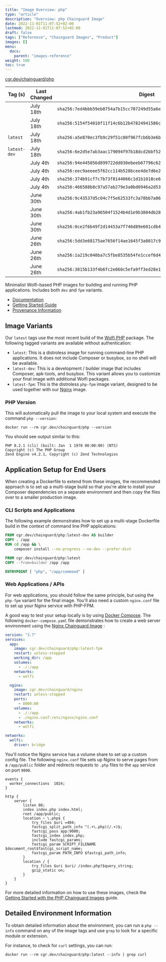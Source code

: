 ```yaml
---
title: "Image Overview: php"
type: "article"
description: "Overview: php Chainguard Image"
date: 2022-11-01T11:07:52+02:00
lastmod: 2022-11-01T11:07:52+02:00
draft: false
tags: ["Reference", "Chainguard Images", "Product"]
images: []
menu:
  docs:
    parent: "images-reference"
weight: 500
toc: true
---
```


[cgr.dev/chainguard/php](https://github.com/chainguard-images/images/tree/main/images/php)

| Tag (s)       | Last Changed | Digest                                                                    |
|---------------|--------------|---------------------------------------------------------------------------|
|               | July 18th    | `sha256:7ed4bbb59eb0754a7b15cc707249d55a6ebd4939478262fafeaf951e0a81e1c7` |
|               | July 18th    | `sha256:5154f54010f11f14c6b12b47824941586c1ee1c30a826b88e3543ae68abb57c0` |
|  `latest`     | July 18th    | `sha256:a5e870ec3fb9c29f51c80f967fcb6b3e6b5234f374bd125ba8ebc26ef45669c3` |
|  `latest-dev` | July 18th    | `sha256:6e2d5e7ab3aac179094f97b18dcd2bbf52231899a9c44c42d17504626e2aa5bb` |
|               | July 4th     | `sha256:94e445056d899722dd030ebeeb67796c62d5d8905358699938b5ebffdfcfd06f` |
|               | July 4th     | `sha256:eec9aeeee5f62cc114b528bcee4de7d6e2beca6fcc91428d325c1bab848ee11b` |
|               | July 4th     | `sha256:374b91cf7c7b73f8144066c1d1b1018ce6e6f931cf4af625c3d9a8558600be71` |
|               | July 4th     | `sha256:466588b8c97a57ab279e3a0bd0946a2d5301f609d1aa4e70359c137275b362fb` |
|               | June 30th    | `sha256:9c43537d5c04c7f5e62533fc3a78bb7a06e89361de3dc1cc0ef007dff803a2d7` |
|               | June 30th    | `sha256:4ab1fb23a96504f1524b4d1e9b3804db28c88c78da03ce50aa6d9db40b3ee4d5` |
|               | June 30th    | `sha256:0ce2f6b49f2d14453a7f746d89e601cdb4b6fa30099ef59f81d188882ebf7310` |
|               | June 26th    | `sha256:5dd3e68175ae7656f14ae1645f3a8017c9ca34f2fb05d40f6cb9a55bf7ba75f4` |
|               | June 26th    | `sha256:1a219c040ba7c5fbe8535b54fe1ccef6d4386f0f6efab807d4d8080c65aeef4f` |
|               | June 26th    | `sha256:3815b133f4b6fc2e060c5efa9ff3ed28e1fdb2daf51054135252945de066fef6` |



Minimalist Wolfi-based PHP images for building and running PHP applications. Includes both `dev` and `fpm` variants.

- [Documentation](https://edu.chainguard.dev/chainguard/chainguard-images/reference/php)
- [Getting Started Guide](https://edu.chainguard.dev/chainguard/chainguard-images/reference/php/getting-started-php/)
- [Provenance Information](https://edu.chainguard.dev/chainguard/chainguard-images/reference/php/provenance_info/)

## Image Variants

Our `latest` tags use the most recent build of the [Wolfi PHP](https://github.com/wolfi-dev/os/blob/main/php.yaml) package. The following tagged variants are available without authentication:

- `latest`: This is a distroless image for running command-line PHP applications. It does not include Composer or busybox, so no shell will be available.
- `latest-dev`: This is a development / builder image that includes Composer, apk-tools, and busybox. This variant allows you to customize your final image with additional Wolfi packages.
- `latest-fpm`: This is the distroless `php-fpm` image variant, designed to be used together with our [Nginx](https://edu.chainguard.dev/chainguard/chainguard-images/reference/nginx) image.

### PHP Version
This will automatically pull the image to your local system and execute the command `php --version`:

```shell
docker run --rm cgr.dev/chainguard/php --version
```

You should see output similar to this:

```
PHP 8.2.1 (cli) (built: Jan  1 1970 00:00:00) (NTS)
Copyright (c) The PHP Group
Zend Engine v4.2.1, Copyright (c) Zend Technologies
```

## Application Setup for End Users

When creating a Dockerfile to extend from these images, the recommended approach is to set up a multi-stage build so that you're able to install your Composer dependencies on a separate environment and then copy the files over to a smaller production image.

### CLI Scripts and Applications
The following example demonstrates how to set up a multi-stage Dockerfile build in the context of command line PHP applications:

```Dockerfile
FROM cgr.dev/chainguard/php:latest-dev AS builder
COPY . /app
RUN cd /app && \
    composer install --no-progress --no-dev --prefer-dist

FROM cgr.dev/chainguard/php:latest
COPY --from=builder /app /app

ENTRYPOINT [ "php", "/app/command" ]
```
### Web Applications / APIs
For web applications, you should follow the same principle, but using the `php-fpm` variant for the final image. You'll also need a custom `nginx.conf` file to set up your Nginx service with PHP-FPM.

A good way to test your setup locally is by using [Docker Compose](https://docs.docker.com/compose/compose-file/). The following `docker-compose.yaml` file demonstrates how to create a web server environment using the [Nginx Chainguard Image](https://edu.chainguard.dev/chainguard/chainguard-images/reference/nginx) :

```yaml
version: "3.7"
services:
  app:
    image: cgr.dev/chainguard/php:latest-fpm
    restart: unless-stopped
    working_dir: /app
    volumes:
      - ./:/app
    networks:
      - wolfi

  nginx:
    image: cgr.dev/chainguard/nginx
    restart: unless-stopped
    ports:
      - 8000:80
    volumes:
      - ./:/app
      - ./nginx.conf:/etc/nginx/nginx.conf
    networks:
      - wolfi

networks:
  wolfi:
    driver: bridge
```

You'll notice the Nginx service has a volume share to set up a custom config file. The following `nginx.conf` file sets up Nginx to serve pages from a `/app/public` folder and redirects requests to `.php` files to the `app` service on port `9000`.

```
events {
  worker_connections  1024;
}

http {
    server {
        listen 80;
        index index.php index.html;
        root /app/public;
        location ~ \.php$ {
            try_files $uri =404;
            fastcgi_split_path_info ^(.+\.php)(/.+)$;
            fastcgi_pass app:9000;
            fastcgi_index index.php;
            include fastcgi_params;
            fastcgi_param SCRIPT_FILENAME $document_root$fastcgi_script_name;
            fastcgi_param PATH_INFO $fastcgi_path_info;
        }
        location / {
            try_files $uri $uri/ /index.php?$query_string;
            gzip_static on;
        }
    }
}
```

For more detailed information on how to use these images, check the [Getting Started with the PHP Chainguard Images](https://edu.chainguard.dev/chainguard/chainguard-images/reference/php/getting-started-php/) guide.

## Detailed Environment Information

To obtain detailed information about the environment, you can run a `php --info` command on any of the image tags and use `grep` to look for a specific module or extension.

For instance, to check for `curl` settings, you can run:

```shell
docker run --rm cgr.dev/chainguard/php:latest --info | grep curl
```

